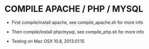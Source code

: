 COMPILE APACHE / PHP / MYSQL
===========================
- First compile/install apache, see compile_apache.sh for more info
- Then compile/install php/mysql, see compile_php.sh for more info

- Testing on Mac OSX 10.8, 2013.01.15
